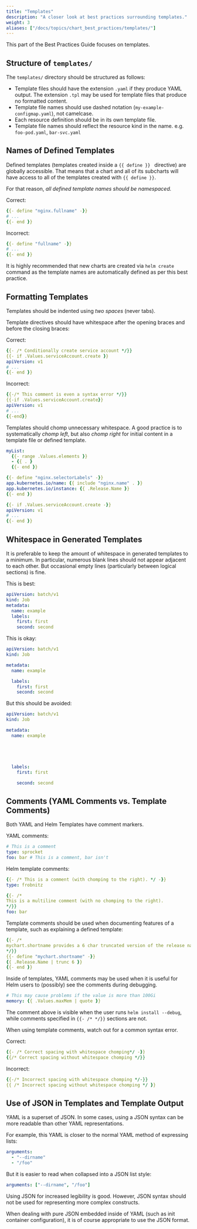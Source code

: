 ```yaml
---
title: "Templates"
description: "A closer look at best practices surrounding templates."
weight: 3
aliases: ["/docs/topics/chart_best_practices/templates/"]
---
```


This part of the Best Practices Guide focuses on templates.

## Structure of `templates/`

The `templates/` directory should be structured as follows:

- Template files should have the extension `.yaml` if they produce YAML output.
  The extension `.tpl` may be used for template files that produce no formatted
  content.
- Template file names should use dashed notation (`my-example-configmap.yaml`),
  not camelcase.
- Each resource definition should be in its own template file.
- Template file names should reflect the resource kind in the name. e.g.
  `foo-pod.yaml`, `bar-svc.yaml`

## Names of Defined Templates

Defined templates (templates created inside a `{{ define }} ` directive) are
globally accessible. That means that a chart and all of its subcharts will have
access to all of the templates created with `{{ define }}`.

For that reason, _all defined template names should be namespaced._

Correct:

```yaml
{{- define "nginx.fullname" -}}
# ...
{{- end }}
```

Incorrect:

```yaml
{{- define "fullname" -}}
# ...
{{- end }}
```

It is highly recommended that new charts are created via `helm create` command
as the template names are automatically defined as per this best practice.

## Formatting Templates

Templates should be indented using _two spaces_ (never tabs).

Template directives should have whitespace after the opening braces and before
the closing braces:

Correct:

```yaml
{{- /* Conditionally create service account */}}
{{- if .Values.serviceAccount.create }}
apiVersion: v1
# ...
{{- end }}
```

Incorrect:

```yaml
{{-/* This comment is even a syntax error */}}
{{-if .Values.serviceAccount.create}}
apiVersion: v1
# ...
{{-end}}
```

Templates should chomp unnecessary whitespace. A good practice is to
systematically _chomp left_, but also _chomp right_ for initial content in a
template file or defined template.

```yaml
myList:
  {{- range .Values.elements }}
  - {{ . }
  {{- end }}
```

```yaml
{{- define "nginx.selectorLabels" -}}
app.kubernetes.io/name: {{ include "nginx.name" . }}
app.kubernetes.io/instance: {{ .Release.Name }}
{{- end }}
```

```yaml
{{- if .Values.serviceAccount.create -}}
apiVersion: v1
# ...
{{- end }}
```

## Whitespace in Generated Templates

It is preferable to keep the amount of whitespace in generated templates to a
minimum. In particular, numerous blank lines should not appear adjacent to each
other. But occasional empty lines (particularly between logical sections) is
fine.

This is best:

```yaml
apiVersion: batch/v1
kind: Job
metadata:
  name: example
  labels:
    first: first
    second: second
```

This is okay:

```yaml
apiVersion: batch/v1
kind: Job

metadata:
  name: example

  labels:
    first: first
    second: second

```

But this should be avoided:

```yaml
apiVersion: batch/v1
kind: Job

metadata:
  name: example





  labels:
    first: first

    second: second

```

## Comments (YAML Comments vs. Template Comments)

Both YAML and Helm Templates have comment markers.

YAML comments:

```yaml
# This is a comment
type: sprocket
foo: bar # This is a comment, bar isn't
```

Helm template comments:

```yaml
{{- /* This is a comment (with chomping to the right). */ -}}
type: frobnitz

{{- /*
This is a multiline comment (with no chomping to the right).
*/}}
foo: bar
```

Template comments should be used when documenting features of a template, such
as explaining a defined template:

```yaml
{{- /*
mychart.shortname provides a 6 char truncated version of the release name.
*/}}
{{- define "mychart.shortname" -}}
{{ .Release.Name | trunc 6 }}
{{- end }}

```

Inside of templates, YAML comments may be used when it is useful for Helm users
to (possibly) see the comments during debugging.

```yaml
# This may cause problems if the value is more than 100Gi
memory: {{ .Values.maxMem | quote }}
```

The comment above is visible when the user runs `helm install --debug`, while
comments specified in `{{- /* */}}` sections are not.

When using template comments, watch out for a common syntax error.

Correct:

```yaml
{{- /* Correct spacing with whitespace chomping*/ -}}
{{/* Correct spacing without whitespace chomping */}}
```

Incorrect:

```yaml
{{-/* Incorrect spacing with whitespace chomping */-}}
{{ /* Incorrect spacing without whitespace chomping */ }}
```

## Use of JSON in Templates and Template Output

YAML is a superset of JSON. In some cases, using a JSON syntax can be more
readable than other YAML representations.

For example, this YAML is closer to the normal YAML method of expressing lists:

```yaml
arguments:
  - "--dirname"
  - "/foo"
```

But it is easier to read when collapsed into a JSON list style:

```yaml
arguments: ["--dirname", "/foo"]
```

Using JSON for increased legibility is good. However, JSON syntax should not be
used for representing more complex constructs.

When dealing with pure JSON embedded inside of YAML (such as init container
configuration), it is of course appropriate to use the JSON format.
